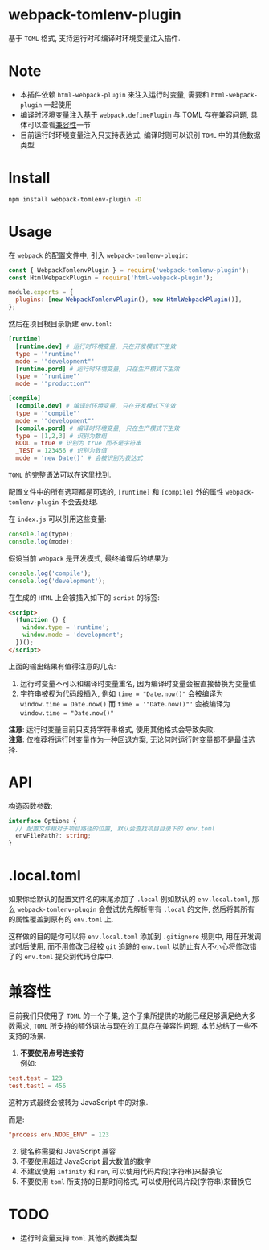 # webpack-tomlenv-plugin

基于 `TOML` 格式, 支持运行时和编译时环境变量注入插件.

# Note

- 本插件依赖 `html-webpack-plugin` 来注入运行时变量, 需要和 `html-webpack-plugin` 一起使用
- 编译时环境变量注入基于 `webpack.definePlugin` 与 TOML 存在兼容问题, 具体可以查看[兼容性](#兼容性)一节
- 目前运行时环境变量注入只支持表达式, 编译时则可以识别 `TOML` 中的其他数据类型

# Install

```bash
npm install webpack-tomlenv-plugin -D
```

# Usage

在 `webpack` 的配置文件中, 引入 `webpack-tomlenv-plugin`:

```javascript
const { WebpackTomlenvPlugin } = require('webpack-tomlenv-plugin');
const HtmlWebpackPlugin = require('html-webpack-plugin');

module.exports = {
  plugins: [new WebpackTomlenvPlugin(), new HtmlWebpackPlugin()],
};
```

然后在项目根目录新建 `env.toml`:

```toml
[runtime]
  [runtime.dev] # 运行时环境变量, 只在开发模式下生效
  type = '"runtime"'
  mode = '"development"'
  [runtime.pord] # 运行时环境变量, 只在生产模式下生效
  type = '"runtime"'
  mode = '"production"'

[compile]
  [compile.dev] # 编译时环境变量, 只在开发模式下生效
  type = '"compile"'
  mode = '"development"'
  [compile.pord] # 编译时环境变量, 只在生产模式下生效
  type = [1,2,3] # 识别为数组
  BOOL = true # 识别为 true 而不是字符串
  _TEST = 123456 # 识别为数值
  mode = 'new Date()' # 会被识别为表达式
```

`TOML` 的完整语法可以在[这里](https://toml.io/en/)找到.

配置文件中的所有选项都是可选的, `[runtime]` 和 `[compile]` 外的属性 `webpack-tomlenv-plugin` 不会去处理.

在 `index.js` 可以引用这些变量:

```javascript
console.log(type);
console.log(mode);
```

假设当前 `webpack` 是开发模式, 最终编译后的结果为:

```javascript
console.log('compile');
console.log('development');
```

在生成的 `HTML` 上会被插入如下的 `script` 的标签:

```html
<script>
  (function () {
    window.type = 'runtime';
    window.mode = 'development';
  })();
</script>
```

上面的输出结果有值得注意的几点:

1. 运行时变量不可以和编译时变量重名, 因为编译时变量会被直接替换为变量值
2. 字符串被视为代码段插入, 例如 `time = "Date.now()"` 会被编译为 `window.time = Date.now()` 而 `time = '"Date.now()"'` 会被编译为 `window.time = "Date.now()"`

**注意**: 运行时变量目前只支持字符串格式, 使用其他格式会导致失败.  
**注意**: 仅推荐将运行时变量作为一种回退方案, 无论何时运行时变量都不是最佳选择.

# API

构造函数参数:

```typescript
interface Options {
  // 配置文件相对于项目路径的位置, 默认会查找项目目录下的 env.toml
  envFilePath?: string;
}
```

# .local.toml

如果你给默认的配置文件名的末尾添加了 `.local` 例如默认的 `env.local.toml`, 那么 `webpack-tomlenv-plugin` 会尝试优先解析带有 `.local` 的文件, 然后将其所有的属性覆盖到原有的 `env.toml` 上.

这样做的目的是你可以将 `env.local.toml` 添加到 `.gitignore` 规则中, 用在开发调试时后使用, 而不用修改已经被 `git` 追踪的 `env.toml` 以防止有人不小心将修改错了的 `env.toml` 提交到代码仓库中.

# 兼容性

目前我们只使用了 `TOML` 的一个子集, 这个子集所提供的功能已经足够满足绝大多数需求, `TOML` 所支持的额外语法与现在的工具存在兼容性问题, 本节总结了一些不支持的场景.

1. **不要使用点号连接符**  
   例如:

```toml
test.test = 123
test.test1 = 456
```

这种方式最终会被转为 JavaScript 中的对象.

而是:

```toml
"process.env.NODE_ENV" = 123
```

2. 键名称需要和 JavaScript 兼容
3. 不要使用超过 JavaScript 最大数值的数字
4. 不建议使用 `infinity` 和 `nan`, 可以使用代码片段(字符串)来替换它
5. 不要使用 `toml` 所支持的日期时间格式, 可以使用代码片段(字符串)来替换它

# TODO

- 运行时变量支持 `toml` 其他的数据类型
